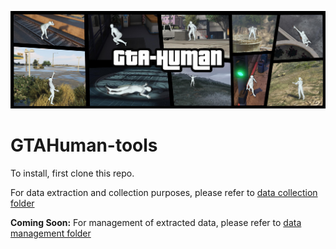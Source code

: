 ![Teaser](/collection/instructions/teaser.jpg)
# GTAHuman-tools

To install, first clone this repo.

For data extraction and collection purposes, please refer to [data collection folder](collection)

**Coming Soon:** For management of extracted data, please refer to [data management folder](data-management)
